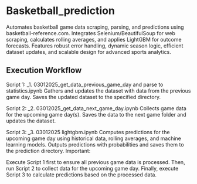 # Basketball_prediction
Automates basketball game data scraping, parsing, and predictions using basketball-reference.com. Integrates Selenium/BeautifulSoup for web scraping, calculates rolling averages, and applies LightGBM for outcome forecasts. Features robust error handling, dynamic season logic, efficient dataset updates, and scalable design for advanced sports analytics.

## Execution Workflow

Script 1: _1. 03012025_get_data_previous_game_day and parse to statistics.ipynb
Gathers and updates the dataset with data from the previous game day.
Saves the updated dataset to the specified directory.

Script 2: _2. 03012025_get_data_next_game_day.ipynb
Collects game data for the upcoming game day(s).
Saves the data to the next game folder and updates the dataset.

Script 3: _3. 03012025 lightgbm.ipynb
Computes predictions for the upcoming game day using historical data, rolling averages, and machine learning models.
Outputs predictions with probabilities and saves them to the prediction directory.
Important:

Execute Script 1 first to ensure all previous game data is processed.
Then, run Script 2 to collect data for the upcoming game day.
Finally, execute Script 3 to calculate predictions based on the processed data.

